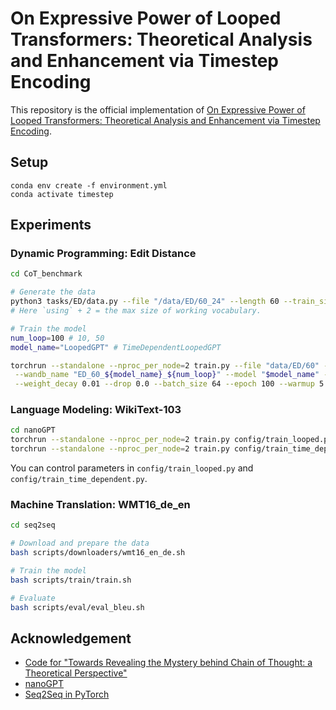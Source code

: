 # On Expressive Power of Looped Transformers: Theoretical Analysis and Enhancement via Timestep Encoding

This repository is the official implementation of [On Expressive Power of Looped Transformers: Theoretical Analysis and Enhancement via Timestep Encoding](https://arxiv.org/abs/2410.01405).

## Setup

```shell
conda env create -f environment.yml
conda activate timestep
```

## Experiments

### Dynamic Programming: Edit Distance

```bash
cd CoT_benchmark

# Generate the data
python3 tasks/ED/data.py --file "/data/ED/60_24" --length 60 --train_size 1e6 --test_size 1e3 --using 24
# Here `using` + 2 = the max size of working vocabulary.

# Train the model
num_loop=100 # 10, 50
model_name="LoopedGPT" # TimeDependentLoopedGPT

torchrun --standalone --nproc_per_node=2 train.py --file "data/ED/60" --folder "tasks/ED" --output_dir "output/ED_60/${model_name}_${num_loop}" \
 --wandb_name "ED_60_${model_name}_${num_loop}" --model "$model_name" --maxlen 127 --maxdata 127 --vocab 211 --num_range 180 --learning_rate 1e-4 \
 --weight_decay 0.01 --drop 0.0 --batch_size 64 --epoch 100 --warmup 5 --dmodel 256 --head 4 --num_layer 1 --num_loop "$num_loop"
```

### Language Modeling: WikiText-103

```bash
cd nanoGPT
torchrun --standalone --nproc_per_node=2 train.py config/train_looped.py
torchrun --standalone --nproc_per_node=2 train.py config/train_time_dependent.py
```
You can control parameters in `config/train_looped.py` and `config/train_time_dependent.py`.

### Machine Translation: WMT16_de_en

```bash
cd seq2seq

# Download and prepare the data
bash scripts/downloaders/wmt16_en_de.sh

# Train the model
bash scripts/train/train.sh

# Evaluate
bash scripts/eval/eval_bleu.sh

```

## Acknowledgement

- [Code for "Towards Revealing the Mystery behind Chain of Thought: a Theoretical Perspective"](https://github.com/guyuntian/CoT_benchmark)
- [nanoGPT](https://github.com/karpathy/nanoGPT)
- [Seq2Seq in PyTorch](https://github.com/eladhoffer/seq2seq.pytorch)